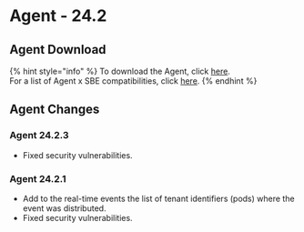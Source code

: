 # Agent - 24.2

## Agent Download

{% hint style="info" %}
To download the Agent, click [here](https://storage.googleapis.com/sym-platform/developers/rest-api/agent-24.2.3.zip).\
For a list of Agent x SBE compatibilities, click [here](../../agent-guide/sbe-x-agent-compatibility-matrix.md).
{% endhint %}

## Agent Changes

### Agent 24.2.3

* Fixed security vulnerabilities.

### Agent 24.2.1

* Add to the real-time events the list of tenant identifiers (pods) where the event was distributed.
* Fixed security vulnerabilities.
